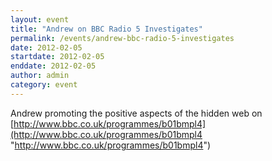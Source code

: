 ```yaml
---
layout: event
title: "Andrew on BBC Radio 5 Investigates"
permalink: /events/andrew-bbc-radio-5-investigates
date: 2012-02-05
startdate: 2012-02-05
enddate: 2012-02-05
author: admin
category: event
---
```


Andrew promoting the positive aspects of the hidden web on [http://www.bbc.co.uk/programmes/b01bmpl4](http://www.bbc.co.uk/programmes/b01bmpl4 "http://www.bbc.co.uk/programmes/b01bmpl4")

